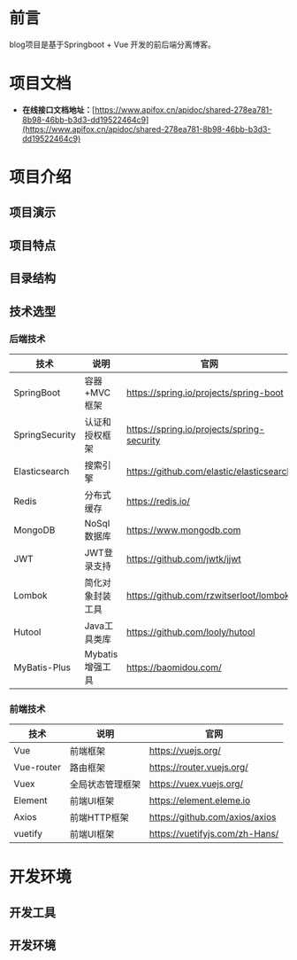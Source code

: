 # 前言

blog项目是基于Springboot + Vue 开发的前后端分离博客。

# 项目文档

- **在线接口文档地址：**[https://www.apifox.cn/apidoc/shared-278ea781-8b98-46bb-b3d3-dd19522464c9](https://www.apifox.cn/apidoc/shared-278ea781-8b98-46bb-b3d3-dd19522464c9)

# 项目介绍

## 项目演示

## 项目特点

## 目录结构

## 技术选型

### 后端技术

| 技术 | 说明 | 官网 |
| --- | --- | --- |
| SpringBoot | 容器+MVC框架 | https://spring.io/projects/spring-boot |
| SpringSecurity | 认证和授权框架 | https://spring.io/projects/spring-security |
| Elasticsearch | 搜索引擎 | https://github.com/elastic/elasticsearch |
| Redis | 分布式缓存 | https://redis.io/ |
| MongoDB | NoSql数据库 | https://www.mongodb.com |
| JWT | JWT登录支持 | https://github.com/jwtk/jjwt |
| Lombok | 简化对象封装工具 | https://github.com/rzwitserloot/lombok |
| Hutool | Java工具类库 | https://github.com/looly/hutool |
| MyBatis-Plus | Mybatis增强工具 | https://baomidou.com/ |

### 前端技术

| 技术 | 说明 | 官网 |
| --- | --- | --- |
| Vue | 前端框架 | https://vuejs.org/ |
| Vue-router | 路由框架 | https://router.vuejs.org/ |
| Vuex | 全局状态管理框架 | https://vuex.vuejs.org/ |
| Element | 前端UI框架 | https://element.eleme.io |
| Axios | 前端HTTP框架 | https://github.com/axios/axios |
| vuetify | 前端UI框架 | https://vuetifyjs.com/zh-Hans/ |

# 开发环境

## 开发工具

## 开发环境